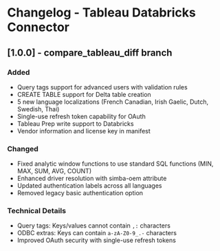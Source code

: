 # Changelog - Tableau Databricks Connector

## [1.0.0] - compare_tableau_diff branch

### Added
- Query tags support for advanced users with validation rules
- CREATE TABLE support for Delta table creation
- 5 new language localizations (French Canadian, Irish Gaelic, Dutch, Swedish, Thai)
- Single-use refresh token capability for OAuth
- Tableau Prep write support to Databricks
- Vendor information and license key in manifest

### Changed
- Fixed analytic window functions to use standard SQL functions (MIN, MAX, SUM, AVG, COUNT)
- Enhanced driver resolution with simba-oem attribute
- Updated authentication labels across all languages
- Removed legacy basic authentication option

### Technical Details
- Query tags: Keys/values cannot contain `,:` characters
- ODBC extras: Keys can contain `a-zA-Z0-9_.-` characters
- Improved OAuth security with single-use refresh tokens
